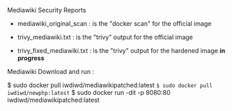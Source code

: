  Mediawiki Security Reports
  
  - mediawiki_original_scan : is the "docker scan" for the official image
  
  - trivy_mediawiki.txt : is the "trivy" output for the official image
  
  - trivy_fixed_mediawiki.txt : is the "trivy" output for the hardened image **in progress**

Mediawiki Download and run :

$ sudo docker pull iwdiwd/mediawikipatched:latest
```$ sudo docker pull iwdiwd/newphp:latest```
$ sudo docker run -dit -p 8080:80 iwdiwd/mediawikipatched:latest
